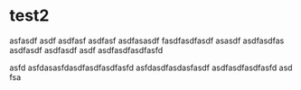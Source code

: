 # test2

asfasdf
asdf
asdfasf
asdfasf
asdfasasdf
fasdfasdfasdf
asasdf
asdfasdfas
asdfasdf
asdfasdf
asdf
asdfasdfasdfasfd

asfd
asfdasasfdasdfasdfasdfasfd
asfdasdfasdasfasdf
asdfasdfasdfasfd
asd
fsa
